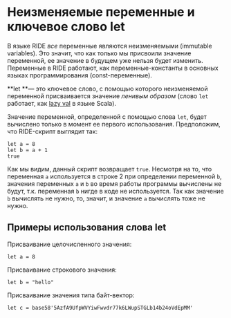 # Неизменяемые переменные и ключевое слово let
В языке RIDE _все_ переменные являются неизменяемыми (immutable variables). Это значит, что как только мы присвоили значение переменной, ее значение в будущем уже нельзя будет изменить. Переменные в RIDE работают, как переменные-константы в основных языках программирования (const-переменные).

**let **— это ключевое слово, с помощью которого неизменяемой переменной присваивается значение _ленивым образом_ (слово `let` работает, как [lazy val](https://docs.scala-lang.org/sips/improved-lazy-val-initialization.html) в языке Scala). 

Значение переменной, определенной с помощью слова `let`, будет вычислено только в момент ее первого использования. Предположим, что RIDE-скрипт выглядит так:
```
let a = 8
let b = a + 1
true
```



Как мы видим, данный скрипт возвращает `true`. Несмотря на то, что переменная `a` используется в строке 2 при определении переменной `b`, значения переменных `a` и `b` во время работы программы вычислены не будут, т.к. переменная `b` нигде в коде не используется. Так как значение `b` вычислять не нужно, то, значит, и значение `a` вычислять тоже не нужно.

## Примеры использования слова let
Присваивание целочисленного значения:



```
let a = 8
```


Присваивание строкового значения:



```
let b = "hello"
```


Присваивание значения типа байт-вектор:



```
let c = base58'5AzfA9UfpWVYiwFwvdr77k6LWupSTGLb14b24oVdEpMM'
```

